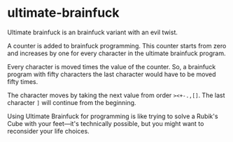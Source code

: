 # ultimate-brainfuck

Ultimate brainfuck is an brainfuck variant with an evil twist.

A counter is added to brainfuck programming. This counter starts from zero and increases by one for every character in the ultimate brainfuck program.

Every character is moved times the value of the counter. So, a brainfuck program with fifty characters the last character would have to be moved fifty times.

The character moves by taking the next value from order `><+-.,[]`. The last character `]` will continue from the beginning.

Using Ultimate Brainfuck for programming is like trying to solve a Rubik's Cube with your feet—it's technically possible, but you might want to reconsider your life choices.
